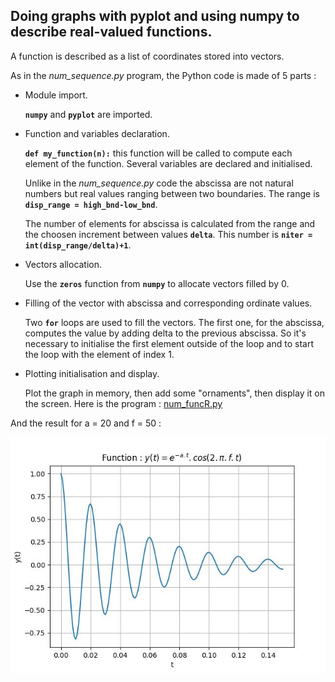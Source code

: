 ## Doing graphs with pyplot and using numpy to describe real-valued functions.

A function is described as a list of coordinates stored into vectors.

As in the *num_sequence.py* program, the Python code is made of 5 parts :

- Module import.

  **`numpy`** and **`pyplot`** are imported.
   
- Function and variables declaration.

  **`def my_function(n):`** this function will be called to compute each element of the function.
  Several variables are declared and initialised. 
  
  Unlike in the *num_sequence.py* code the abscissa are not natural numbers but real values ranging between two boundaries. The range is **`disp_range = high_bnd-low_bnd`**.
  
  The number of elements for abscissa is calculated from the range and the choosen increment between values **`delta`**. This number is **`niter = int(disp_range/delta)+1`**.  
  
- Vectors allocation.

  Use the **`zeros`** function from **`numpy`** to allocate vectors filled by 0.

- Filling of the vector with abscissa and corresponding ordinate values.

  Two **`for`** loops are used to fill the vectors. The first one, for the abscissa, computes the value by adding delta to the previous abscissa. So it's necessary to initialise the first element outside of the loop and to start the loop with the element of index 1.

- Plotting initialisation and display.

  Plot the graph in memory, then add some "ornaments", then display it on the screen.
Here is the program : [num_funcR.py](num_funcR.py)

And the result for a = 20 and f = 50 :

![](num_funcR1.jpg)
